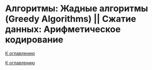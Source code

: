 # Алгоритмы: Жадные алгоритмы (Greedy Algorithms) || Сжатие данных: Арифметическое кодирование

<!--

-->

[К оглавлению](../README.md)



[К оглавлению](../README.md)
